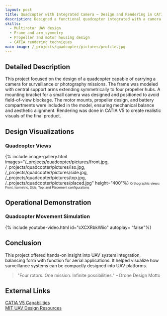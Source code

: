 ```yaml
---
layout: post
title: Quadcopter with Integrated Camera – Design and Rendering in CATIA V5
description: Designed a functional quadcopter integrated with a camera system using CATIA V5, including rendering for visualization.
skills: 
  - Multirotor UAV design
  - Frame and arm symmetry
  - Propeller and motor housing design
  - CATIA rendering techniques
main-image: /_projects/quadcopter/pictures/profile.jpg
---
```


## Detailed Description
This project focused on the design of a quadcopter capable of carrying a camera for surveillance or photography missions. The frame was modeled with central support arms extending symmetrically to four propeller hubs. A mounting bracket for a small camera was designed and positioned to avoid field-of-view blockage. The motor mounts, propeller design, and battery compartments were included in the model, ensuring mechanical balance and aesthetic alignment. Rendering was done in CATIA V5 to create realistic visuals of the final product.

## Design Visualizations
### Quadcopter Views
{% include image-gallery.html images="/_projects/quadcopter/pictures/front.jpg, /_projects/quadcopter/pictures/iso.jpg, /_projects/quadcopter/pictures/side.jpg, /_projects/quadcopter/pictures/top.jpg, /_projects/quadcopter/pictures/placed.jpg" height="400"%}
<span style="font-size: 10px">Orthographic views: Front, Isometric, Side, Top, and Placement configurations</span>  

## Operational Demonstration
### Quadcopter Movement Simulation
{% include youtube-video.html id="cXCXRbkWiio" autoplay= "false"%}

## Conclusion
This project offered hands-on insight into UAV system integration, balancing form with function for aerial applications. It helped visualize how surveillance systems can be compactly designed into UAV platforms.

> "Four rotors. One mission. Infinite possibilities."
> – Drone Design Motto

## External Links
[CATIA V5 Capabilities](https://www.3ds.com/products-services/catia/)  
[MIT UAV Design Resources](https://aeroastro.mit.edu/)
